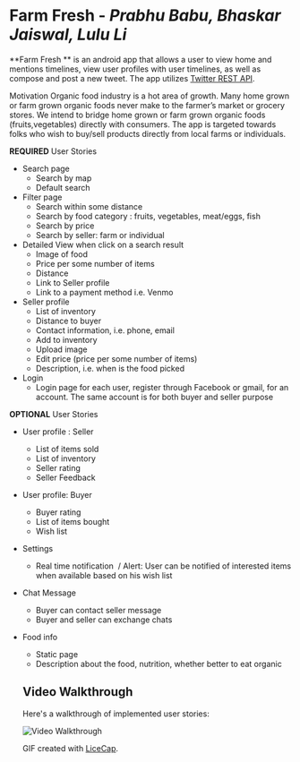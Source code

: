 # Farm Fresh - *Prabhu Babu, Bhaskar Jaiswal, Lulu Li*

**Farm Fresh ** is an android app that allows a user to view home and mentions timelines, view user profiles with user timelines, as well as compose and post a new tweet. The app utilizes [Twitter REST API](https://dev.twitter.com/rest/public).

Motivation
Organic food industry is a hot area of growth. Many home grown or farm grown organic foods never make to the farmer’s market or grocery stores. We intend to bridge home grown or farm grown organic foods (fruits,vegetables) directly with consumers. The app is targeted towards folks who wish to buy/sell products directly from local farms or individuals. 

**REQUIRED** User Stories

* Search page
    * Search by map 
    * Default search  
* Filter page
    * Search within some distance
    * Search by food category : fruits, vegetables, meat/eggs, fish 
    * Search by price
    * Search by seller: farm or individual  
* Detailed View when click on a search result 
    *   Image of food
    *   Price per some number of items
    *   Distance
    *   Link to Seller profile 
    *   Link to a payment method i.e. Venmo 
* Seller profile 
    *   List of inventory
    *   Distance to buyer
    *   Contact information, i.e. phone, email  
    *   Add to inventory
    *   Upload image
    *   Edit price (price per some number of items)
    *   Description, i.e. when is the food picked 
* Login
    *   Login page for each user, register through Facebook or gmail, for an account. The same account is for both buyer and seller purpose 

**OPTIONAL** User Stories
* User profile : Seller
    *   List of items sold
    *   List of inventory
    *   Seller rating 
    *   Seller Feedback 

* User profile: Buyer
    *   Buyer rating
    *   List of items bought
    *   Wish list 
* Settings
    *   Real time notification  / Alert: User can be notified of interested items when available based on his wish list  
* Chat Message 
    *   Buyer can contact seller message
    *   Buyer and seller can exchange chats 
* Food info 
    *   Static page 
    *   Description about the food, nutrition, whether better to eat organic 
    
    
    ## Video Walkthrough
    
    Here's a walkthrough of implemented user stories:
    
    <img src='https://github.com/urspralini/codepath-twitter-with-fragments/blob/master/twitter_redux.gif' title='Video Walkthrough' width='' alt='Video Walkthrough' />
    
    GIF created with [LiceCap](http://www.cockos.com/licecap/).